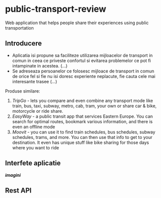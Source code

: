 # public-transport-review
Web application that helps people share their experiences using public transportation

## Introducere
- Aplicatia isi propune sa faciliteze utilizarea mijloacelor de transport in comun in ceea ce priveste confortul si evitarea problemelor ce pot fi intampinate in acestea. (...)
- Se adreseaza persoanelor ce folosesc mijloace de transport in comun de orice fel si fie nu isi doresc experiente neplacute, fie cauta cele mai interesante trasee (...)

Produse similare: 
1. *TripGo* - lets you compare and even combine any transport mode like train, bus, taxi, subway, metro, cab, tram, your own or share car & bike, motorcycle or ride share.
2. *EasyWay* - a public transit app that services Eastern Europe. You can search for optimal routes, bookmark various information, and there is even an offline mode
3. *Moovit* - you can use it to find train schedules, bus schedules, subway schedules, trams, and more. You can then use that info to get to your destination. It even has unique stuff like bike sharing for those days where you want to ride

## Interfete aplicatie
**_imagini_**

## Rest API
